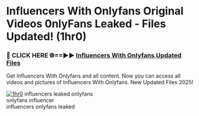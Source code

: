 # Influencers With Onlyfans Original Videos 0nlyFans Leaked - Files Updated! (1hr0)

<h3>🔴 CLICK HERE 🌐==►► <a href="https://tinyurl.com/ms9xzufz" rel="nofollow">Influencers With Onlyfans Updated Files</a></h3>

Get Influencers With Onlyfans and all content. Now you can access all videos and pictures of Influencers With Onlyfans. New Updated Files 2025!

[![1hr0](https://i.imgur.com/PQ7UWWw.gif)](https://tinyurl.com/ms9xzufz)
influencers leaked onlyfans<br>
onlyfans influencer<br>
influencers onlyfans leaked